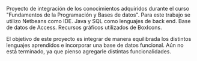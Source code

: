 Proyecto de integración de los conocimientos adquiridos durante el curso "Fundamentos de la Programación y Bases de datos".
Para este trabajo se utilizo Netbeans como IDE.
Java y SQL como lenguajes de back end.
Base de datos de Access.
Recursos gráficos utilizados de BoxIcons.

El objetivo de este proyecto es integrar de manera equilibrada los distintos lenguajes aprendidos e incorporar una base de datos funcional.
Aún no está terminado, ya que pienso agregarle distintas funcionalidades.



